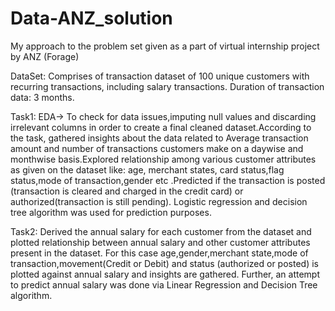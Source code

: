 # Data-ANZ_solution
My approach to the problem set given as a part of virtual internship project  by ANZ (Forage)

DataSet: Comprises of transaction dataset of 100 unique customers with recurring transactions, including salary transactions. Duration of transaction data: 3 months.

Task1: EDA-> To check for data issues,imputing null values and discarding irrelevant columns in order to create a final cleaned dataset.According to the task, gathered  insights about the data related to Average transaction amount and number of transactions customers make on a daywise and monthwise basis.Explored relationship among various customer attributes as given on the dataset like: age, merchant states, card status,flag status,mode of transaction,gender etc .Predicted if the transaction is posted (transaction is cleared and charged in the credit card) or authorized(transaction is still pending). Logistic regression and decision tree algorithm was used for prediction purposes.

Task2: Derived the annual salary for each customer from the dataset and plotted relationship between annual salary and other customer attributes present in the dataset. For this case age,gender,merchant state,mode of transaction,movement(Credit or Debit) and status (authorized or posted) is plotted against annual salary and insights are gathered. Further, an attempt to predict annual salary was done via Linear Regression and Decision Tree algorithm.


